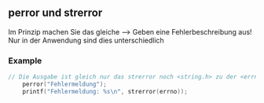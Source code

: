 ## perror und strerror
Im Prinzip machen Sie das gleiche --> Geben eine Fehlerbeschreibung aus!
Nur in der Anwendung sind dies unterschiedlich
### Example 
```c
// Die Ausgabe ist gleich nur das strerror noch <string.h> zu der <errno.h> benoetigt! 
    perror("Fehlermeldung");
    printf("Fehlermeldung: %s\n", strerror(errno));
```